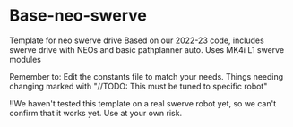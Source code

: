 # Base-neo-swerve
Template for neo swerve drive
Based on our 2022-23 code, includes swerve drive with NEOs and basic pathplanner auto.
Uses MK4i L1 swerve modules

Remember to:
Edit the constants file to match your needs. Things needing changing marked with "//TODO: This must be tuned to specific robot"

!!We haven't tested this template on a real swerve robot yet, so we can't confirm that it works yet. Use at your own risk.